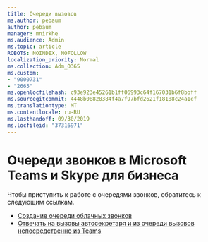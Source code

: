 ```yaml
---
title: Очереди вызовов
ms.author: pebaum
author: pebaum
manager: mnirkhe
ms.audience: Admin
ms.topic: article
ROBOTS: NOINDEX, NOFOLLOW
localization_priority: Normal
ms.collection: Adm_O365
ms.custom:
- "9000731"
- "2665"
ms.openlocfilehash: c93e923e45261b1ff06993c64f167031b6f8bbff
ms.sourcegitcommit: 4448b08828384f4a7f97bfd2621f18188c24a1cf
ms.translationtype: MT
ms.contentlocale: ru-RU
ms.lasthandoff: 09/30/2019
ms.locfileid: "37316971"
---
```

# <a name="call-queues-in-microsoft-teams-and-skype-for-business"></a>Очереди звонков в Microsoft Teams и Skype для бизнеса 

Чтобы приступить к работе с очередями звонков, обратитесь к следующим ссылкам.

- [Создание очереди облачных звонков](https://docs.microsoft.com/microsoftteams/create-a-phone-system-call-queue)
- [Отвечать на вызовы автосекретаря и из очереди вызовов непосредственно из Teams](https://docs.microsoft.com/microsoftteams/answer-auto-attendant-and-call-queue-calls)